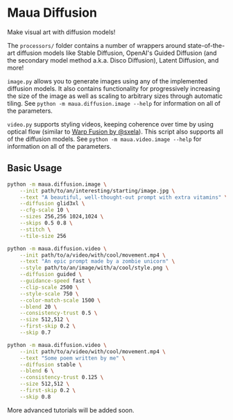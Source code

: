 # Maua Diffusion

Make visual art with diffusion models!

The `processors/` folder contains a number of wrappers around state-of-the-art diffusion models like Stable Diffusion, OpenAI's Guided Diffusion (and the secondary model method a.k.a. Disco Diffusion), Latent Diffusion, and more!

`image.py` allows you to generate images using any of the implemented diffusion models.
It also contains functionality for progressively increasing the size of the image as well as scaling to arbitrary sizes through automatic tiling.
See `python -m maua.diffusion.image --help` for information on all of the parameters.

`video.py` supports styling videos, keeping coherence over time by using optical flow (similar to [Warp Fusion by @sxela](https://github.com/Sxela/DiscoDiffusion-Warp)).
This script also supports all of the diffusion models.
See `python -m maua.video.image --help` for information on all of the parameters.

## Basic Usage

```bash
python -m maua.diffusion.image \
    --init path/to/an/interesting/starting/image.jpg \
    --text "A beautiful, well-thought-out prompt with extra vitamins" \
    --diffusion glid3xl \
    --cfg-scale 10 \
    --sizes 256,256 1024,1024 \
    --skips 0.5 0.8 \
    --stitch \
    --tile-size 256
```

```bash
python -m maua.diffusion.video \
    --init path/to/a/video/with/cool/movement.mp4 \
    --text "An epic prompt made by a zombie unicorn" \
    --style path/to/an/image/with/a/cool/style.png \
    --diffusion guided \
    --guidance-speed fast \
    --clip-scale 2500 \
    --style-scale 750 \
    --color-match-scale 1500 \
    --blend 20 \
    --consistency-trust 0.5 \
    --size 512,512 \
    --first-skip 0.2 \
    --skip 0.7
```

```bash
python -m maua.diffusion.video \
    --init path/to/a/video/with/cool/movement.mp4 \
    --text "Some poem written by me" \
    --diffusion stable \
    --blend 6 \
    --consistency-trust 0.125 \
    --size 512,512 \
    --first-skip 0.2 \
    --skip 0.8
```

More advanced tutorials will be added soon.